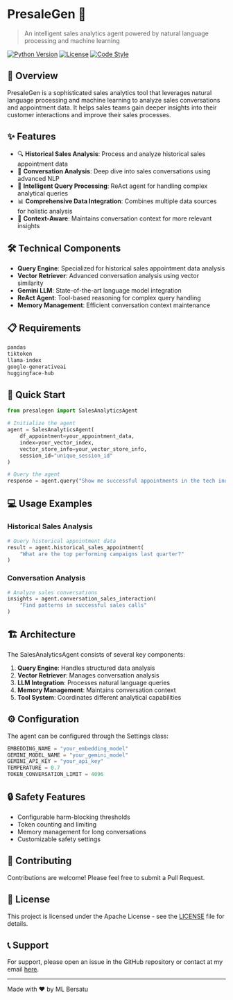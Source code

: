 # PresaleGen 🎯

> An intelligent sales analytics agent powered by natural language processing and machine learning

[![Python Version](https://img.shields.io/badge/python-3.8%2B-blue.svg)](https://www.python.org/downloads/)
[![License](https://img.shields.io/badge/license-MIT-green.svg)](https://opensource.org/licenses/MIT)
[![Code Style](https://img.shields.io/badge/code%20style-black-black.svg)](https://github.com/psf/black)

## 🌟 Overview

PresaleGen is a sophisticated sales analytics tool that leverages natural language processing and machine learning to analyze sales conversations and appointment data. It helps sales teams gain deeper insights into their customer interactions and improve their sales processes.

## ✨ Features

- 🔍 **Historical Sales Analysis**: Process and analyze historical sales appointment data
- 💬 **Conversation Analysis**: Deep dive into sales conversations using advanced NLP
- 🧠 **Intelligent Query Processing**: ReAct agent for handling complex analytical queries
- 📊 **Comprehensive Data Integration**: Combines multiple data sources for holistic analysis
- 🔄 **Context-Aware**: Maintains conversation context for more relevant insights

## 🛠️ Technical Components

- **Query Engine**: Specialized for historical sales appointment data analysis
- **Vector Retriever**: Advanced conversation analysis using vector similarity
- **Gemini LLM**: State-of-the-art language model integration
- **ReAct Agent**: Tool-based reasoning for complex query handling
- **Memory Management**: Efficient conversation context maintenance

## 📋 Requirements

```python
pandas
tiktoken
llama-index
google-generativeai
huggingface-hub
```

## 🚀 Quick Start

```python
from presalegen import SalesAnalyticsAgent

# Initialize the agent
agent = SalesAnalyticsAgent(
    df_appointment=your_appointment_data,
    index=your_vector_index,
    vector_store_info=your_vector_store_info,
    session_id="unique_session_id"
)

# Query the agent
response = agent.query("Show me successful appointments in the tech industry")
```

## 💻 Usage Examples

### Historical Sales Analysis
```python
# Query historical appointment data
result = agent.historical_sales_appointment(
    "What are the top performing campaigns last quarter?"
)
```

### Conversation Analysis
```python
# Analyze sales conversations
insights = agent.conversation_sales_interaction(
    "Find patterns in successful sales calls"
)
```

## 🏗️ Architecture

The SalesAnalyticsAgent consists of several key components:

1. **Query Engine**: Handles structured data analysis
2. **Vector Retriever**: Manages conversation analysis
3. **LLM Integration**: Processes natural language queries
4. **Memory Management**: Maintains conversation context
5. **Tool System**: Coordinates different analytical capabilities

## ⚙️ Configuration

The agent can be configured through the Settings class:

```python
EMBEDDING_NAME = "your_embedding_model"
GEMINI_MODEL_NAME = "your_gemini_model"
GEMINI_API_KEY = "your_api_key"
TEMPERATURE = 0.7
TOKEN_CONVERSATION_LIMIT = 4096
```

## 🔒 Safety Features

- Configurable harm-blocking thresholds
- Token counting and limiting
- Memory management for long conversations
- Customizable safety settings

## 🤝 Contributing

Contributions are welcome! Please feel free to submit a Pull Request.

## 📄 License

This project is licensed under the Apache License - see the [LICENSE](https://github.com/NnA301023/PresaleGen/blob/main/LICENSE) file for details.

## 📞 Support

For support, please open an issue in the GitHub repository or contact at my email [here](alif.datascientist@gmail.com).

---

Made with ❤️ by ML Bersatu
